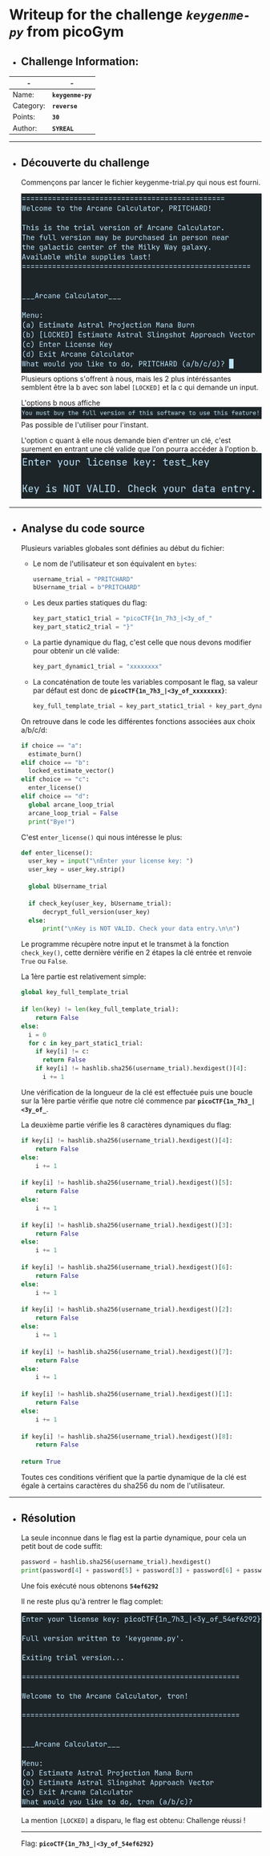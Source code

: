 # Writeup for the challenge  **_`keygenme-py`_**  from picoGym

- ## Challenge Information:

| -         | -                 |
| --------- | ----------------- |
| Name:     | **`keygenme-py`** |
| Category: | **`reverse`**     |
| Points:   | **`30`**          |
| Author:   | **`SYREAL`**      |

-----

- ## Découverte du challenge
  Commençons par lancer le fichier keygenme-trial.py qui nous est fourni.

  ![challenge](images/1.png)
  Plusieurs options s'offrent à nous, mais les 2 plus intéréssantes semblent être la b avec son label `[LOCKED]` et la c qui demande un input.
  
  L'options b nous affiche
  ![challenge](images/2.png)
  Pas possible de l'utiliser pour l'instant.

  L'option c quant à elle nous demande bien d'entrer un clé, c'est surement en entrant une clé valide que l'on pourra accéder à l'option b.
  ![challenge](images/3.png)

-----

- ## Analyse du code source
  Plusieurs variables globales sont définies au début du fichier:

  -  Le nom de l'utilisateur et son équivalent en `bytes`:
     ```python
     username_trial = "PRITCHARD"
     bUsername_trial = b"PRITCHARD"
     ```

  -  Les deux parties statiques du flag:
     ```python
     key_part_static1_trial = "picoCTF{1n_7h3_|<3y_of_"
     key_part_static2_trial = "}"
     ```
  -  La partie dynamique du flag, c'est celle que nous devons modifier pour obtenir un clé valide:
     ```python
     key_part_dynamic1_trial = "xxxxxxxx"
     ```
  -  La concaténation de toute les variables composant le flag, sa valeur par défaut est donc de **`picoCTF{1n_7h3_|<3y_of_xxxxxxxx}`**:
     ```python
     key_full_template_trial = key_part_static1_trial + key_part_dynamic1_trial + key_part_static2_trial
     ```

  On retrouve dans le code les différentes fonctions associées aux choix a/b/c/d:

  ```python
  if choice == "a":
    estimate_burn()
  elif choice == "b":
    locked_estimate_vector()
  elif choice == "c":
    enter_license()
  elif choice == "d":
    global arcane_loop_trial
    arcane_loop_trial = False
    print("Bye!")
  ```
     

  C'est `enter_license()` qui nous intéresse le plus:
  ```python
  def enter_license():
    user_key = input("\nEnter your license key: ")
    user_key = user_key.strip()

    global bUsername_trial
    
    if check_key(user_key, bUsername_trial):
        decrypt_full_version(user_key)
    else:
        print("\nKey is NOT VALID. Check your data entry.\n\n")
  ```

  Le programme récupère notre input et le transmet à la fonction  `check_key()`, cette dernière vérifie en 2 étapes la clé entrée et renvoie `True` ou `False`.

  La 1ère partie est relativement simple:
  ```python
  global key_full_template_trial

  if len(key) != len(key_full_template_trial):
      return False
  else:
    i = 0
    for c in key_part_static1_trial:
      if key[i] != c:
        return False
      if key[i] != hashlib.sha256(username_trial).hexdigest()[4]:
        i += 1
  ```

  Une vérification de la longueur de la clé est effectuée puis une boucle sur la 1ère partie vérifie que notre clé commence par **`picoCTF{1n_7h3_|<3y_of_`**.

  La deuxième partie vérifie les 8 caractères dynamiques du flag:
  ```python
  if key[i] != hashlib.sha256(username_trial).hexdigest()[4]:
      return False
  else:
      i += 1

  if key[i] != hashlib.sha256(username_trial).hexdigest()[5]:
      return False
  else:
      i += 1

  if key[i] != hashlib.sha256(username_trial).hexdigest()[3]:
      return False
  else:
      i += 1

  if key[i] != hashlib.sha256(username_trial).hexdigest()[6]:
      return False
  else:
      i += 1

  if key[i] != hashlib.sha256(username_trial).hexdigest()[2]:
      return False
  else:
      i += 1

  if key[i] != hashlib.sha256(username_trial).hexdigest()[7]:
      return False
  else:
      i += 1

  if key[i] != hashlib.sha256(username_trial).hexdigest()[1]:
      return False
  else:
      i += 1

  if key[i] != hashlib.sha256(username_trial).hexdigest()[8]:
      return False
  
  return True
  ```
  Toutes ces conditions vérifient que la partie dynamique de la clé est égale à certains caractères du sha256 du nom de l'utilisateur.

-----

- ## Résolution
  
  La seule inconnue dans le flag est la partie dynamique, pour cela un petit bout de code suffit:
  ```python
  password = hashlib.sha256(username_trial).hexdigest()
  print(password[4] + password[5] + password[3] + password[6] + password[2] + password[7] + password[1] + password[8])
  ```
  Une fois exécuté nous obtenons **`54ef6292`**

  Il ne reste plus qu'à rentrer le flag complet:

  ![challenge](images/4.png)

  La mention `[LOCKED]` a disparu, le flag est obtenu: Challenge réussi !

  -----

  Flag: **`picoCTF{1n_7h3_|<3y_of_54ef6292}`**
